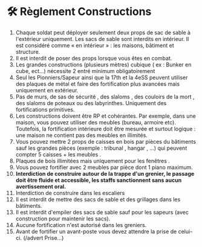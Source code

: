 # 🛠️ Règlement Constructions

1. Chaque soldat peut déployer seulement deux props de sac de sable à l'extérieur uniquement. Les sacs de sable sont interdits en intérieur. Il est considéré comme « en intérieur » : les maisons, bâtiment et structure.
2. Il est interdit de poser des props lorsque vous êtes en combat.
3. Les grandes constructions (plusieurs mètres) cubique ( ex : Bunker en cube, ect…) nécessite 2 entré minimum obligatoirement
4. Seul les Pionniers/Sapeur ainsi que la 17th et la 4eSS peuvent utiliser des plaques de métal et faire des fortification plus avancées mais uniquement en extérieur.
5. Pas de murs, de sas de sécurité , des slaloms , des couloirs de la mort , des slaloms de poteaux ou des labyrinthes. Uniquement des fortifications primitives.
6. Les constructions doivent être RP et cohérantes.  Par exemple, dans une maison, vous pouvez utiliser des meubles (bureau, armoire etc). Toutefois, la fortification intérieure doit être mesurée et surtout logique : une maison ne contient pas des meubles en illimités.
7. Vous pouvez mettre 2 props de caisses en bois par pièces du bâtiments sauf les grandes pièces (exemple : tribunal , hangar , ...) qui peuvent compter 5 caisses + les meubles .
8. Plaques de bois illimitées mais uniquement pour les fenêtres .
9. Vous pouvez fortifier avec 2 meubles par pièce dont 1 piano maximum.
10. **Interdiction de construire autour de la trappe d'un grenier, le passage doit être fluide et accessible, les staffs sanctionnent sans aucun avertissement oral.**
11. Interdiction de construire dans les escaliers
12. Il est interdit de mettre des sacs de sable et des grillages dans les bâtiments.
13. Il est interdit d'empiler des sacs de sable sauf pour les sapeurs (avec construction pour maintenir les sacs).
14. Aucune fortification n'est autorisé dans les greniers.
15. Avant de fortifier un avant-poste vous devez attendre la prise de celui-ci. (/advert Prise...)
